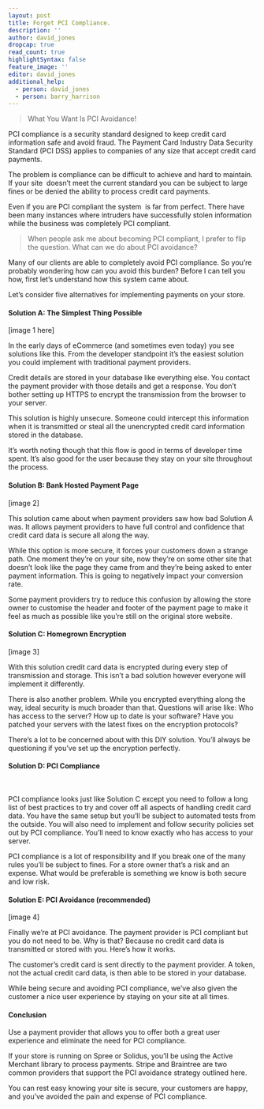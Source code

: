 ```yaml
---
layout: post
title: Forget PCI Compliance.
description: ''
author: david_jones
dropcap: true
read_count: true
highlightSyntax: false
feature_image: ''
editor: david_jones
additional_help:
  - person: david_jones
  - person: barry_harrison
---
```


> What You Want Is PCI Avoidance!

PCI compliance is a security standard designed to keep credit card information safe and avoid fraud. The Payment Card Industry Data Security Standard (PCI DSS) applies to companies of any size that accept credit card payments.

The problem is compliance can be difficult to achieve and hard to maintain. If your site &nbsp;doesn’t meet the current standard you can be subject to large fines or be denied the ability to process credit card payments.

Even if you are PCI compliant the system &nbsp;is far from perfect. There have been many instances where intruders have successfully stolen information while the business was completely PCI compliant.

> When people ask me about becoming PCI compliant, I prefer to flip the question. What can we do about PCI avoidance?

Many of our clients are able to completely avoid PCI compliance. So you’re probably wondering how can you avoid this burden? Before I can tell you how, first let’s understand how this system came about.

Let’s consider five alternatives for implementing payments on your store.

#### Solution A: The Simplest Thing Possible

[image 1 here]

In the early days of eCommerce (and sometimes even today) you see solutions like this. From the developer standpoint it’s the easiest solution you could implement with traditional payment providers.

Credit details are stored in your database like everything else. You contact the payment provider with those details and get a response. You don’t bother setting up HTTPS to encrypt the transmission from the browser to your server.

This solution is highly unsecure. Someone could intercept this information when it is transmitted or steal all the unencrypted credit card information stored in the database.

It’s worth noting though that this flow is good in terms of developer time spent. It’s also good for the user because they stay on your site throughout the process.

#### Solution B: Bank Hosted Payment Page

[image 2]

This solution came about when payment providers saw how bad Solution A was. It allows payment providers to have full control and confidence that credit card data is secure all along the way.

While this option is more secure, it forces your customers down a strange path. One moment they’re on your site, now they’re on some other site that doesn’t look like the page they came from and they’re being asked to enter payment information. This is going to negatively impact your conversion rate.

Some payment providers try to reduce this confusion by allowing the store owner to customise the header and footer of the payment page to make it feel as much as possible like you’re still on the original store website.

#### Solution C: Homegrown Encryption

[image 3]

With this solution credit card data is encrypted during every step of transmission and storage. This isn’t a bad solution however everyone will implement it differently.

There is also another problem. While you encrypted everything along the way, ideal security is much broader than that. Questions will arise like: Who has access to the server? How up to date is your software? Have you patched your servers with the latest fixes on the encryption protocols?

There’s a lot to be concerned about with this DIY solution. You’ll always be questioning if you’ve set up the encryption perfectly.

#### Solution D: PCI Compliance
&nbsp;

PCI compliance looks just like Solution C except you need to follow a long list of best practices to try and cover off all aspects of handling credit card data. You have the same setup but you’ll be subject to automated tests from the outside. You will also need to implement and follow security policies set out by PCI compliance. You’ll need to know exactly who has access to your server.

PCI compliance is a lot of responsibility and If you break one of the many rules you’ll be subject to fines. For a store owner that’s a risk and an expense. What would be preferable is something we know is both secure and low risk.

#### Solution E: PCI Avoidance (recommended)

[image 4]

Finally we’re at PCI avoidance. The payment provider is PCI compliant but you do not need to be. Why is that? Because no credit card data is transmitted or stored with you. Here’s how it works.

The customer’s credit card is sent directly to the payment provider. A token, not the actual credit card data, is then able to be stored in your database.

While being secure and avoiding PCI compliance, we’ve also given the customer a nice user experience by staying on your site at all times.

#### Conclusion

Use a payment provider that allows you to offer both a great user experience and eliminate the need for PCI compliance.

If your store is running on Spree or Solidus, you’ll be using the Active Merchant library to process payments. Stripe and Braintree are two common providers that support the PCI avoidance strategy outlined here.

You can rest easy knowing your site is secure, your customers are happy, and you’ve avoided the pain and expense of PCI compliance.

&nbsp;

&nbsp;